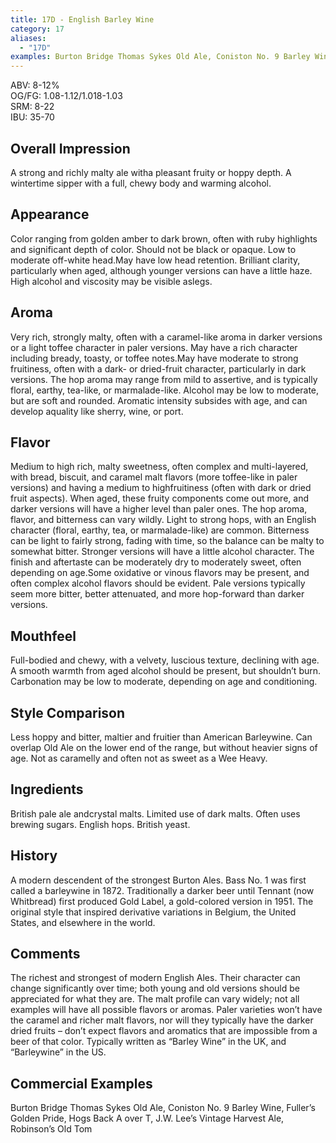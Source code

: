 ```yaml
---
title: 17D - English Barley Wine
category: 17
aliases: 
  - "17D"
examples: Burton Bridge Thomas Sykes Old Ale, Coniston No. 9 Barley Wine, Fuller’s Golden Pride, Hogs Back A over T, J.W. Lee’s Vintage Harvest Ale, Robinson’s Old Tom
---
```


ABV: 8-12%  
OG/FG: 1.08-1.12/1.018-1.03  
SRM: 8-22  
IBU: 35-70

## Overall Impression
A strong and richly malty ale witha pleasant fruity or hoppy depth. A wintertime sipper with a full, chewy body and warming alcohol.

## Appearance
Color ranging from golden amber to dark brown, often with ruby highlights and significant depth of color. Should not be black or opaque. Low to moderate off-white head.May have low head retention. Brilliant clarity, particularly when aged, although younger versions can have a little haze. High alcohol and viscosity may be visible aslegs.

## Aroma
Very rich, strongly malty, often with a caramel-like aroma in darker versions or a light toffee character in paler versions. May have a rich character including bready, toasty, or toffee notes.May have moderate to strong fruitiness, often with a dark- or dried-fruit character, particularly in dark versions. The hop aroma may range from mild to assertive, and is typically floral, earthy, tea-like, or marmalade-like. Alcohol may be low to moderate, but are soft and rounded. Aromatic intensity subsides with age, and can develop aquality like sherry, wine, or port.

## Flavor
Medium to high rich, malty sweetness, often complex and multi-layered, with bread, biscuit, and caramel malt flavors (more toffee-like in paler versions) and having a medium to highfruitiness (often with dark or dried fruit aspects). When aged, these fruity components come out more, and darker versions will have a higher level than paler ones. The hop aroma, flavor, and bitterness can vary wildly. Light to strong hops, with an English character (floral, earthy, tea, or marmalade-like) are common. Bitterness can be light to fairly strong, fading with time, so the balance can be malty to somewhat bitter. Stronger versions will have a little alcohol character. The finish and aftertaste can be moderately dry to moderately sweet, often depending on age.Some oxidative or vinous flavors may be present, and often complex alcohol flavors should be evident. Pale versions typically seem more bitter, better attenuated, and more hop-forward than darker versions.

## Mouthfeel
Full-bodied and chewy, with a velvety, luscious texture, declining with age. A smooth warmth from aged alcohol should be present, but shouldn’t burn. Carbonation may be low to moderate, depending on age and conditioning.

## Style Comparison
Less hoppy and bitter, maltier and fruitier than American Barleywine. Can overlap Old Ale on the lower end of the range, but without heavier signs of age. Not as caramelly and often not as sweet as a Wee Heavy.

## Ingredients
British pale ale andcrystal malts. Limited use of dark malts. Often uses brewing sugars. English hops. British yeast.

## History
A modern descendent of the strongest Burton Ales. Bass No. 1 was first called a barleywine in 1872. Traditionally a darker beer until Tennant (now Whitbread) first produced Gold Label, a gold-colored version in 1951. The original style that inspired derivative variations in Belgium, the United States, and elsewhere in the world.

## Comments
The richest and strongest of modern English Ales. Their character can change significantly over time; both young and old versions should be appreciated for what they are. The malt profile can vary widely; not all examples will have all possible flavors or aromas. Paler varieties won’t have the caramel and richer malt flavors, nor will they typically have the darker dried fruits – don’t expect flavors and aromatics that are impossible from a beer of that color. Typically written as “Barley Wine” in the UK, and “Barleywine” in the US.

## Commercial Examples
Burton Bridge Thomas Sykes Old Ale, Coniston No. 9 Barley Wine, Fuller’s Golden Pride, Hogs Back A over T, J.W. Lee’s Vintage Harvest Ale, Robinson’s Old Tom





